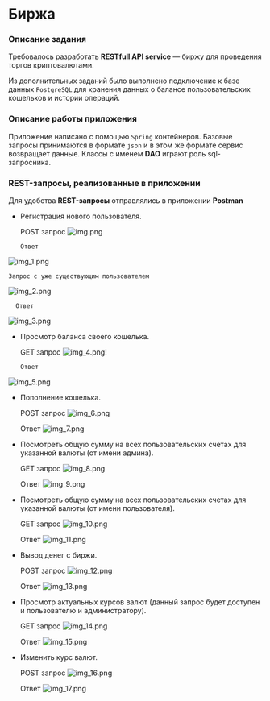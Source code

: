 # Биржа

### Описание задания
Требовалось разработать **RESTfull API service** — биржу для проведения торгов криптовалютами.

Из дополнительных заданий было выполнено подключение к базе данных `PostgreSQL` для хранения данных о балансе пользовательских кошельков и истории операций.

### Описание работы приложения
Приложение написано с помощью `Spring` контейнеров. Базовые запросы принимаются в формате `json` и в этом же формате сервис возвращает данные. Классы с именем **DAO** играют роль sql-запросника. 

### REST-запросы, реализованные в приложении
Для удобства **REST-запросы** отправлялись в приложении **Postman**
* Регистрация нового пользователя.  


    POST запрос
![img.png](img.png)

      Ответ
![img_1.png](img_1.png)


    Запрос с уже существующим пользователем
![img_2.png](img_2.png)

      Ответ
![img_3.png](img_3.png)

* Просмотр баланса своего кошелька.


    GET запрос
![img_4.png](img_4.png)!

      Ответ
![img_5.png](img_5.png)

* Пополнение кошелька.
    

    POST запрос
![img_6.png](img_6.png)

    Ответ
![img_7.png](img_7.png)

* Посмотреть общую сумму на всех пользовательских счетах для указанной валюты (от имени админа).


    GET запрос 
![img_8.png](img_8.png)
    
    Ответ
![img_9.png](img_9.png)

* Посмотреть общую сумму на всех пользовательских счетах для указанной валюты (от имени пользователя).


    GET запрос 
![img_10.png](img_10.png)
    
    Ответ
![img_11.png](img_11.png)

* Вывод денег с биржи.


    POST запрос
![img_12.png](img_12.png)
    
    Ответ
![img_13.png](img_13.png)

* Просмотр актуальных курсов валют (данный запрос будет доступен и пользователю и администратору).


    GET запрос
![img_14.png](img_14.png)

    Ответ
![img_15.png](img_15.png)

* Изменить курс валют.


    POST запрос
![img_16.png](img_16.png)
    
    Ответ
![img_17.png](img_17.png)
